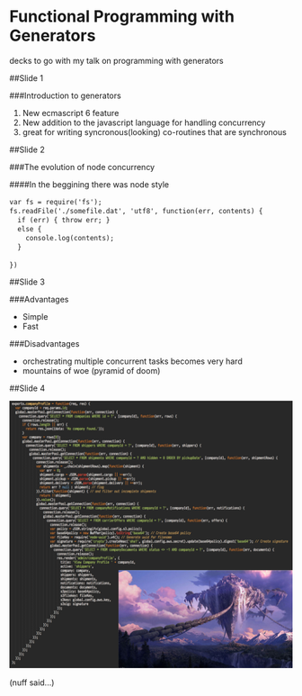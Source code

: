 Functional Programming with Generators
=======================================

decks to go with my talk on programming with generators

##Slide 1

###Introduction to generators

1. New ecmascript 6 feature
2. New addition to the javascript language for handling concurrency
3. great for writing syncronous(looking) co-routines that are synchronous

##Slide 2

###The evolution of node concurrency

####In the beggining there was node style

```
var fs = require('fs');
fs.readFile('./somefile.dat', 'utf8', function(err, contents) {
  if (err) { throw err; }
  else {
  	console.log(contents);
  }
  
})

```

##Slide 3

###Advantages

* Simple
* Fast

###Disadvantages
* orchestrating multiple concurrent tasks becomes very hard
* mountains of woe (pyramid of doom)

##Slide 4

![mountain of woe](./images/mountainofwoe.png)

(nuff said...)

 